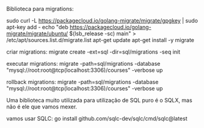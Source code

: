 Biblioteca para migrations:

sudo curl -L https://packagecloud.io/golang-migrate/migrate/gpgkey | sudo apt-key add -
echo "deb https://packagecloud.io/golang-migrate/migrate/ubuntu/ $(lsb_release -sc) main" > /etc/apt/sources.list.d/migrate.list
apt-get update
apt-get install -y migrate

criar migrations:
migrate create -ext=sql -dir=sql/migrations -seq init

executar migrations:
migrate -path=sql/migrations -database "mysql://root:root@tcp(localhost:3306)/courses" -verbose up

rollback migrations:
migrate -path=sql/migrations -database "mysql://root:root@tcp(localhost:3306)/courses" -verbose up

Uma biblioteca muito utilizada para utilização de SQL puro é o SQLX, mas não é ele que vamos mexer.

vamos usar SQLC:
go install github.com/sqlc-dev/sqlc/cmd/sqlc@latest
